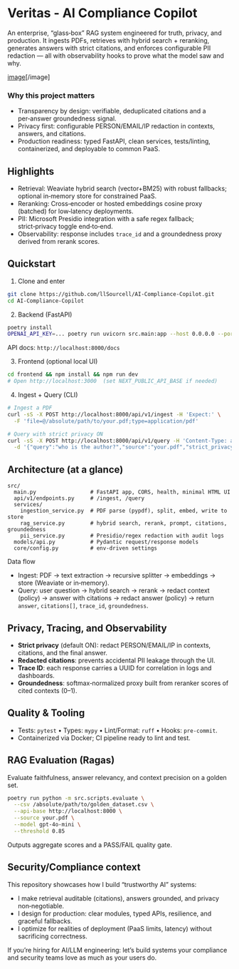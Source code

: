 # Veritas - AI Compliance Copilot

An enterprise, “glass‑box” RAG system engineered for truth, privacy, and production. It ingests PDFs, retrieves with hybrid search + reranking, generates answers with strict citations, and enforces configurable PII redaction — all with observability hooks to prove what the model saw and why.

[image](https://i.imgur.com/BUE3b7B.png)[/image]

### Why this project matters
- Transparency by design: verifiable, deduplicated citations and a per‑answer groundedness signal.
- Privacy first: configurable PERSON/EMAIL/IP redaction in contexts, answers, and citations.
- Production readiness: typed FastAPI, clean services, tests/linting, containerized, and deployable to common PaaS.

## Highlights
- Retrieval: Weaviate hybrid search (vector+BM25) with robust fallbacks; optional in‑memory store for constrained PaaS.
- Reranking: Cross‑encoder or hosted embeddings cosine proxy (batched) for low‑latency deployments.
- PII: Microsoft Presidio integration with a safe regex fallback; strict‑privacy toggle end‑to‑end.
- Observability: response includes `trace_id` and a groundedness proxy derived from rerank scores.

## Quickstart

1) Clone and enter
```bash
git clone https://github.com/llSourcell/AI-Compliance-Copilot.git
cd AI-Compliance-Copilot
```

2) Backend (FastAPI)
```bash
poetry install
OPENAI_API_KEY=... poetry run uvicorn src.main:app --host 0.0.0.0 --port 8000
```
API docs: `http://localhost:8000/docs`

3) Frontend (optional local UI)
```bash
cd frontend && npm install && npm run dev
# Open http://localhost:3000  (set NEXT_PUBLIC_API_BASE if needed)
```

4) Ingest + Query (CLI)
```bash
# Ingest a PDF
curl -sS -X POST http://localhost:8000/api/v1/ingest -H 'Expect:' \
  -F 'file=@/absolute/path/to/your.pdf;type=application/pdf'

# Query with strict privacy ON
curl -sS -X POST http://localhost:8000/api/v1/query -H 'Content-Type: application/json' \
  -d '{"query":"who is the author?","source":"your.pdf","strict_privacy":true}'
```

## Architecture (at a glance)
```
src/
  main.py                 # FastAPI app, CORS, health, minimal HTML UI
  api/v1/endpoints.py     # /ingest, /query
  services/
    ingestion_service.py  # PDF parse (pypdf), split, embed, write to store
    rag_service.py        # hybrid search, rerank, prompt, citations, groundedness
    pii_service.py        # Presidio/regex redaction with audit logs
  models/api.py           # Pydantic request/response models
  core/config.py          # env-driven settings
```

Data flow
- Ingest: PDF → text extraction → recursive splitter → embeddings → store (Weaviate or in‑memory).
- Query: user question → hybrid search → rerank → redact context (policy) → answer with citations → redact answer (policy) → return `answer`, `citations[]`, `trace_id`, `groundedness`.

## Privacy, Tracing, and Observability
- **Strict privacy** (default ON): redact PERSON/EMAIL/IP in contexts, citations, and the final answer.
- **Redacted citations**: prevents accidental PII leakage through the UI.
- **Trace ID**: each response carries a UUID for correlation in logs and dashboards.
- **Groundedness**: softmax‑normalized proxy built from reranker scores of cited contexts (0–1).

## Quality & Tooling
- Tests: `pytest` • Types: `mypy` • Lint/Format: `ruff` • Hooks: `pre‑commit`.
- Containerized via Docker; CI pipeline ready to lint and test.

## RAG Evaluation (Ragas)
Evaluate faithfulness, answer relevancy, and context precision on a golden set.
```bash
poetry run python -m src.scripts.evaluate \
  --csv /absolute/path/to/golden_dataset.csv \
  --api-base http://localhost:8000 \
  --source your.pdf \
  --model gpt-4o-mini \
  --threshold 0.85
```
Outputs aggregate scores and a PASS/FAIL quality gate.

## Security/Compliance context
This repository showcases how I build “trustworthy AI” systems:
- I make retrieval auditable (citations), answers grounded, and privacy non‑negotiable.
- I design for production: clear modules, typed APIs, resilience, and graceful fallbacks.
- I optimize for realities of deployment (PaaS limits, latency) without sacrificing correctness.

If you’re hiring for AI/LLM engineering: let’s build systems your compliance and security teams love as much as your users do.
